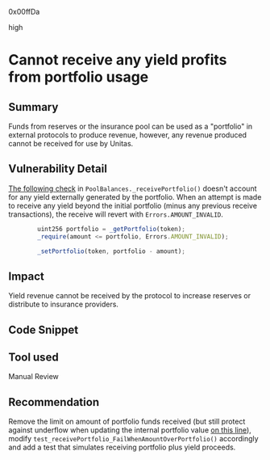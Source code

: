 0x00ffDa

high

# Cannot receive any yield profits from portfolio usage

## Summary
Funds from reserves or the insurance pool can be used as a "portfolio" in external protocols to produce revenue, however, any revenue produced cannot be received for use by Unitas.

## Vulnerability Detail
[The following check](https://github.com/sherlock-audit/2023-04-unitasprotocol/blob/main/Unitas-Protocol/src/PoolBalances.sol#L71) in `PoolBalances._receivePortfolio()` doesn't account for any yield externally generated by the portfolio. When an attempt is made to receive any yield beyond the initial portfolio (minus any previous receive transactions), the receive will revert with `Errors.AMOUNT_INVALID`.
```javascript
        uint256 portfolio = _getPortfolio(token);
        _require(amount <= portfolio, Errors.AMOUNT_INVALID);

        _setPortfolio(token, portfolio - amount);
```

## Impact
Yield revenue cannot be received by the protocol to increase reserves or distribute to insurance providers.

## Code Snippet

## Tool used

Manual Review

## Recommendation
Remove the limit on amount of portfolio funds received (but still protect against underflow when updating the internal portfolio value [on this line](https://github.com/sherlock-audit/2023-04-unitasprotocol/blob/main/Unitas-Protocol/src/PoolBalances.sol#L71)), modify `test_receivePortfolio_FailWhenAmountOverPortfolio()` accordingly and add a test that simulates receiving portfolio plus yield proceeds.

